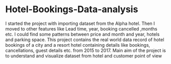 # Hotel-Bookings-Data-analysis
I started the project with importing dataset from the Alpha hotel. Then I moved to other features like Lead time, year, booking cancelled ,months etc. I could find some patterns between price and month and year, hotels and parking space. This project contains the real world data record of hotel bookings of a city and a resort hotel containing details like bookings, cancellations, guest details etc. from 2015 to 2017. Main aim of the project is to understand and visualize dataset from hotel and customer point of view
